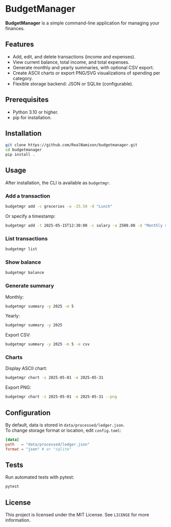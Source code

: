 # BudgetManager

**BudgetManager** is a simple command-line application for managing your finances.

## Features

- Add, edit, and delete transactions (income and expenses).
- View current balance, total income, and total expenses.
- Generate monthly and yearly summaries, with optional CSV export.
- Create ASCII charts or export PNG/SVG visualizations of spending per category.
- Flexible storage backend: JSON or SQLite (configurable).

## Prerequisites

- Python 3.10 or higher.
- pip for installation.

## Installation

```bash
git clone https://github.com/RealNamison/budgetmanager.git
cd budgetmanager
pip install .
```

## Usage

After installation, the CLI is available as `budgetmgr`.

### Add a transaction

```bash
budgetmgr add -c groceries -a -25.50 -d "Lunch"
```
Or specify a timestamp:
```bash
budgetmgr add -t 2025-05-15T12:30:00 -c salary -a 2500.00 -d "Monthly salary"
```

### List transactions

```bash
budgetmgr list
```

### Show balance

```bash
budgetmgr balance
```

### Generate summary

Monthly:
```bash
budgetmgr summary -y 2025 -m 5
```
Yearly:
```bash
budgetmgr summary -y 2025
```
Export CSV:
```bash
budgetmgr summary -y 2025 -m 5 -e csv
```

### Charts

Display ASCII chart:
```bash
budgetmgr chart -s 2025-05-01 -e 2025-05-31
```
Export PNG:
```bash
budgetmgr chart -s 2025-05-01 -e 2025-05-31 --png
```

## Configuration

By default, data is stored in `data/processed/ledger.json`.  
To change storage format or location, edit `config.toml`:

```toml
[data]
path   = "data/processed/ledger.json"
format = "json" # or "sqlite"
```

## Tests

Run automated tests with pytest:

```bash
pytest
```

## License

This project is licensed under the MIT License. See `LICENSE` for more information.
